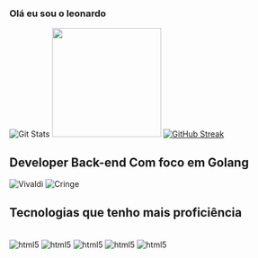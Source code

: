### Olá eu sou o leonardo
![Git Stats](https://github-readme-stats.vercel.app/api?username=leonovo21&show_icons=true&theme=dark&line_height=25count)
<img src="https://github-readme-stats.vercel.app/api/top-langs/?username=leonovo21&layout=donut&theme=midnight-purple" height="194em">
[![GitHub Streak](https://streak-stats.demolab.com/?user=leonovo21&theme=dark)](https://git.io/streak-stats)
## Developer Back-end Com foco em Golang

![Vivaldi](https://img.shields.io/badge/Vivaldi-Enjoyer-brightgreen?logo=Vivaldi&logoColor=%20%23ef3939&label=Vivaldi&labelColor=%20%23ef30000&color=FCFAFA)
![Cringe](https://img.shields.io/badge/Pitou-Lover-pink)

## Tecnologias que tenho mais proficiência
<div style="display: inline_block"><br/>
    <img align="center"alt="html5"src= "https://img.shields.io/badge/Go-00ADD8?style=for-the-badge&logo=go&logoColor=white">
    <img align="center"alt="html5"src= "https://img.shields.io/badge/C%2B%2B-00599C?style=for-the-badge&logo=c%2B%2B&logoColor=white">
    <img align="center"alt="html5"src= "https://img.shields.io/badge/Node.js-43853D?style=for-the-badge&logo=node.js&logoColor=white">
    <img align="center"alt="html5"src= "https://img.shields.io/badge/Express.js-404D59?style=for-the-badge">
     <img align="center"alt="html5"src= "https://img.shields.io/badge/React-20232A?style=for-the-badge&logo=react&logoColor=61DAFB">
</div>
